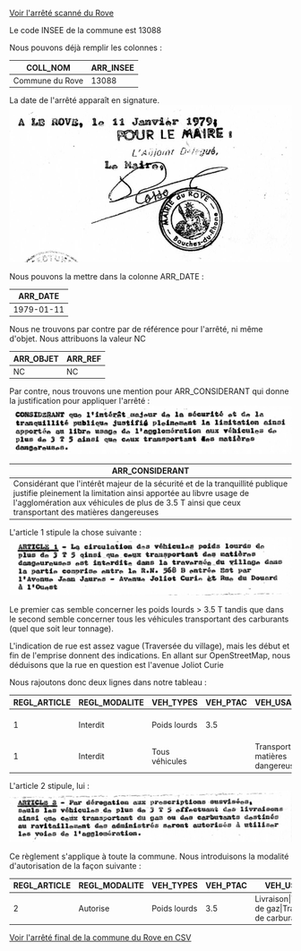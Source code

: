 [Voir l'arrêté scanné du Rove](le-rove.jpg)

Le code INSEE de la commune est 13088

Nous pouvons déjà remplir les colonnes :

| COLL_NOM | ARR_INSEE
| -- | --
| Commune du Rove | 13088

La date de l'arrêté apparaît en signature.
![](le-rove/arr_date.png)

Nous pouvons la mettre dans la colonne ARR_DATE :

| ARR_DATE |
| -- |
| 1979-01-11 |

Nous ne trouvons par contre par de référence pour l'arrêté, ni même d'objet. Nous attribuons la valeur NC

| ARR_OBJET | ARR_REF |
| -- | -- |
| NC | NC |


Par contre, nous trouvons une mention pour ARR_CONSIDERANT qui donne la justification pour appliquer l'arrêté :
![](le-rove/arr_considerant.png)

| ARR_CONSIDERANT |
| -- |
| Considérant que l'intérêt majeur de la sécurité et de la tranquillité publique justifie pleinement la limitation ainsi apportée au libvre usage de l'agglomération aux véhicules de plus de 3.5 T ainsi que ceux transportant des matières dangereuses |

L'article 1 stipule la chose suivante :
![](le-rove/article1.png)

Le premier cas semble concerner les poids lourds > 3.5 T tandis que dans le second semble concerner tous les véhicules transportant des carburants (quel que soit leur tonnage).

L'indication de rue est assez vague (Traversée du village), mais les début et fin de l'emprise donnent des indications. En allant sur OpenStreetMap, nous déduisons que la rue en question est l'avenue Joliot Curie

Nous rajoutons donc deux lignes dans notre tableau :

| REGL_ARTICLE | REGL_MODALITE | VEH_TYPES | VEH_PTAC | VEH_USAGES | EMPRISE_DESIGNATION | EMPRISE_DEBUT | EMPRISE_FIN
| -- | -- | -- | -- | -- | -- | -- | -- |
| 1 | Interdit | Poids lourds | 3.5 | | Avenue Joliot Curie (Traversée du village) | RN568B Entrée Est par l'avenue Jean Jaures	| Rue du Douard à l'Ouest
| 1 | Interdit | Tous véhicules | | Transport de matières dangereuses | Avenue Joliot Curie (Traversée du village) | RN568B Entrée Est par l'avenue Jean Jaures	| Rue du Douard à l'Ouest

L'article 2 stipule, lui :
![](le-rove/article2.png)

Ce règlement s'applique à toute la commune. Nous introduisons la modalité d'autorisation de la façon suivante :

| REGL_ARTICLE | REGL_MODALITE | VEH_TYPES | VEH_PTAC | VEH_USAGES | EMPRISE_DESIGNATION |
| -- | -- | -- | -- | -- | -- |
| 2 | Autorise | Poids lourds | 3.5 | Livraison\|Transport de gaz\|Transport de carburant | Commune du Rove

[Voir l'arrêté final de la commune du Rove en CSV](le-rove.csv)
